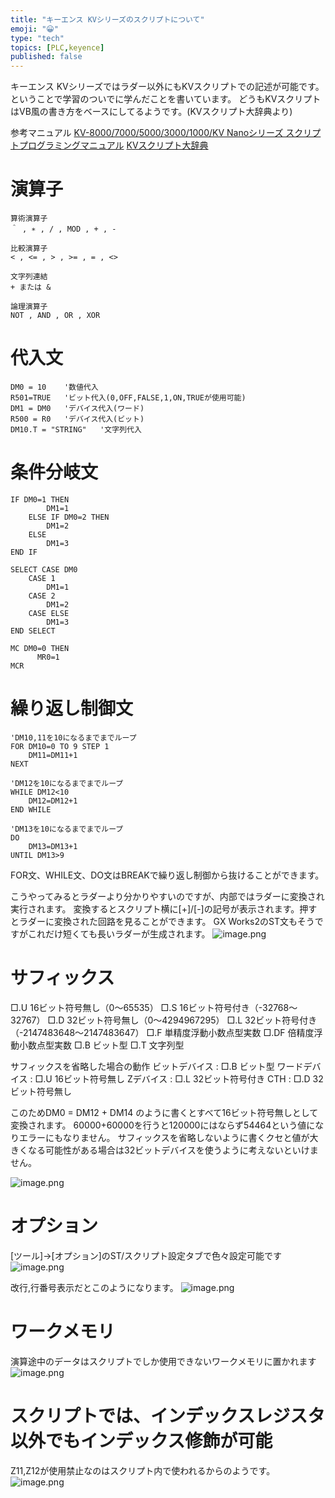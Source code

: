 ```yaml
---
title: "キーエンス KVシリーズのスクリプトについて"
emoji: "😀"
type: "tech"
topics: [PLC,keyence]
published: false
---
```

キーエンス KVシリーズではラダー以外にもKVスクリプトでの記述が可能です。
ということで学習のついでに学んだことを書いています。
どうもKVスクリプトはVB風の書き方をベースにしてるようです。(KVスクリプト大辞典より)

参考マニュアル
[KV-8000/7000/5000/3000/1000/KV Nanoシリーズ スクリプトプログラミングマニュアル](https://www.keyence.co.jp/download/download/confirmation/?dlAssetId=AS_121813&dlSeriesId=&dlModelId=&dlLangId=&dlLangType=ja-JP)
[KVスクリプト大辞典](https://www.keyence.co.jp/download/download/confirmation/?dlAssetId=AS_74808&dlSeriesId=&dlModelId=&dlLangId=&dlLangType=ja-JP)

# 演算子
```:演算子
算術演算子
＾ , ∗ , / , MOD , + , -

比較演算子
< , <= , > , >= , = , <>

文字列連結
+ または &

論理演算子
NOT , AND , OR , XOR
```

# 代入文
```:代入文
DM0 = 10	'数値代入
R501=TRUE	'ビット代入(0,OFF,FALSE,1,ON,TRUEが使用可能)
DM1 = DM0	'デバイス代入(ワード)
R500 = R0	'デバイス代入(ビット)
DM10.T = "STRING"	'文字列代入
```

# 条件分岐文
```:IF文
IF DM0=1 THEN  
		DM1=1
	ELSE IF DM0=2 THEN  
		DM1=2
	ELSE  
		DM1=3
END IF
```

```:SELECT文
SELECT CASE DM0  
	CASE 1  
		DM1=1
	CASE 2 
		DM1=2
	CASE ELSE  
		DM1=3  
END SELECT
```

```:MC文
MC DM0=0 THEN  
      MR0=1
MCR
```
# 繰り返し制御文
```:FOR文
'DM10,11を10になるまでまでループ
FOR DM10=0 TO 9 STEP 1  
    DM11=DM11+1
NEXT
```

```:WHILE文
'DM12を10になるまでまでループ
WHILE DM12<10  
    DM12=DM12+1
END WHILE
```

```:DO文
'DM13を10になるまでまでループ
DO  
    DM13=DM13+1
UNTIL DM13>9
```
FOR文、WHILE文、DO文はBREAKで繰り返し制御から抜けることができます。

こうやってみるとラダーより分かりやすいのですが、内部ではラダーに変換され実行されます。
変換するとスクリプト横に[+]/[-]の記号が表示されます。押すとラダーに変換された回路を見ることができます。
GX Works2のST文もそうですがこれだけ短くても長いラダーが生成されます。
![image.png](https://qiita-image-store.s3.ap-northeast-1.amazonaws.com/0/2146151/cb6f19e1-5ee6-7ee1-19b4-af5e569d8287.png)

# サフィックス
□.U 16ビット符号無し（0～65535）
□.S 16ビット符号付き（-32768～32767）
□.D 32ビット符号無し（0～4294967295）
□.L 32ビット符号付き（-2147483648～2147483647）
□.F 単精度浮動小数点型実数
□.DF 倍精度浮動小数点型実数
□.B ビット型
□.T 文字列型

サフィックスを省略した場合の動作
ビットデバイス : □.B ビット型
ワードデバイス : □.U 16ビット符号無し
Zデバイス : □.L 32ビット符号付き
CTH : □.D 32ビット符号無し

このためDM0 = DM12 + DM14 のように書くとすべて16ビット符号無しとして変換されます。
60000+60000を行うと120000にはならず54464という値になりエラーにもなりません。
サフィックスを省略しないように書くクセと値が大きくなる可能性がある場合は32ビットデバイスを使うように考えないといけません。

![image.png](https://qiita-image-store.s3.ap-northeast-1.amazonaws.com/0/2146151/470ed58d-7aec-2f3f-fc99-57fe80c7d3b9.png)


# オプション
[ツール]→[オプション]のST/スクリプト設定タブで色々設定可能です
![image.png](https://qiita-image-store.s3.ap-northeast-1.amazonaws.com/0/2146151/997dd7d3-5cb0-845c-bd0a-3cf8d094a337.png)

改行,行番号表示だとこのようになります。
![image.png](https://qiita-image-store.s3.ap-northeast-1.amazonaws.com/0/2146151/37f4ee70-a4ce-5d4d-1b7d-35d180d2cf6b.png)

# ワークメモリ
演算途中のデータはスクリプトでしか使用できないワークメモリに置かれます
![image.png](https://qiita-image-store.s3.ap-northeast-1.amazonaws.com/0/2146151/24fe9db1-dc99-9eef-081b-f51022140b13.png)

# スクリプトでは、インデックスレジスタ以外でもインデックス修飾が可能
Z11,Z12が使用禁止なのはスクリプト内で使われるからのようです。
![image.png](https://qiita-image-store.s3.ap-northeast-1.amazonaws.com/0/2146151/449d508f-8f00-5ed4-1296-5a90a1f78f82.png)





